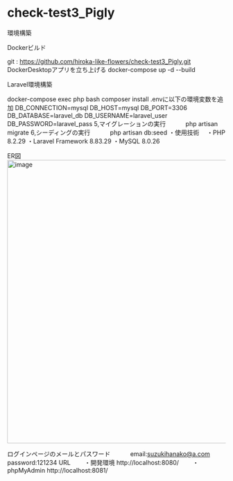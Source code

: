 # check-test3_Pigly

環境構築

Dockerビルド

git : https://github.com/hiroka-like-flowers/check-test3_Pigly.git
DockerDesktopアプリを立ち上げる
docker-compose up -d --build

Laravel環境構築

docker-compose exec php bash
composer install
.envに以下の環境変数を追加
DB_CONNECTION=mysql
DB_HOST=mysql
DB_PORT=3306
DB_DATABASE=laravel_db
DB_USERNAME=laravel_user
DB_PASSWORD=laravel_pass
5,マイグレーションの実行
   　　　php artisan migrate
6,シーディングの実行
   　　　php artisan db:seed
・使用技術
   　・PHP 8.2.29
    ・Laravel Framework 8.83.29
    ・MySQL 8.0.26

ER図<img width="579" height="654" alt="image" src="https://github.com/user-attachments/assets/702f0220-ac3f-47db-89de-2de0e652faa5" />

ログインページのメールとパスワード
　　　email:suzukihanako@a.com
　　　password:121234
URL
　　・開発環境 http://localhost:8080/
　　・phpMyAdmin http://localhost:8081/

